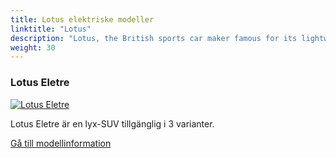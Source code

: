 ```yaml
---
title: Lotus elektriske modeller
linktitle: "Lotus"
description: "Lotus, the British sports car maker famous for its lightweight and agile models, is undergoing a radical transformation. The company, which is now owned by Chinese giant Geely, has announced that it will stop producing combustion-engined cars after the launch of the Emira, its last petrol-powered model. "
weight: 30
---
```

<!-- markdownlint-disable MD033 -->
<!-- markdownlint-disable MD010 -->


<div class="container shadow p-3 mb-5 bg-body-tertiary rounded border">
<h3> Lotus Eletre</h3>
	<div class="row">
		<div class="col col-12 col-md-6">
			<a href="eletre"><img src="https://media.evkx.net/multimedia/models/lotus/eletre/eletre_r/main_1_st.jpg" class="img-fluid" alt="Lotus Eletre" ></a>
		</div>
		<div class="col col-12 col-md-6">
<p>
Lotus Eletre är en lyx-SUV tillgänglig i 3 varianter.
</p>
	<a href="eletre/" class="btn btn-outline-primary" role="button">Gå till modellinformation</a>
		</div>
	</div>
</div>
